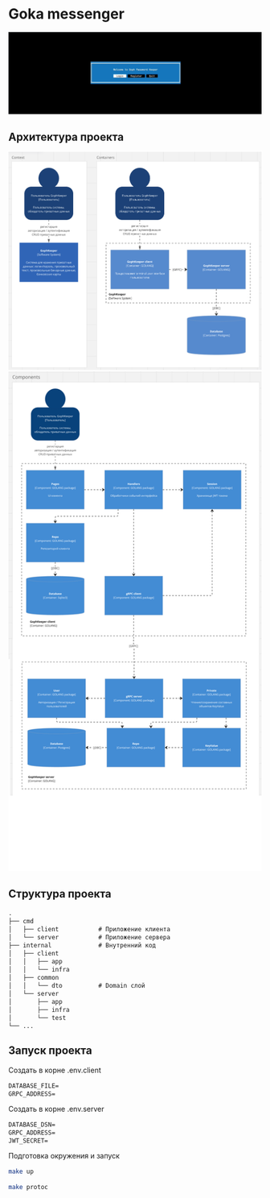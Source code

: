 # Goka messenger

![example!](./docs/example.gif "example")

## Архитектура проекта
![C12!](./docs/c12.png "C12")
![C3!](./docs/c3.png "C3")

## Структура проекта

    .
    ├── cmd                 
    │   ├── client           # Приложение клиента 
    │   └── server           # Приложение сервера
    ├── internal             # Внутренний код
    │   ├── client           
    │   │   ├── app         
    │   │   └── infra
    │   ├── common        
    │   │   └── dto          # Domain слой
    │   └── server           
    │       ├── app        
    │       ├── infra         
    │       └── test
    └── ...

## Запуск проекта

Создать в корне .env.client

```
DATABASE_FILE=
GRPC_ADDRESS=
```

Создать в корне .env.server

```
DATABASE_DSN=
GRPC_ADDRESS=
JWT_SECRET=
```

Подготовка окружения и запуск

```bash
make up
```
```bash
make protoc
```
